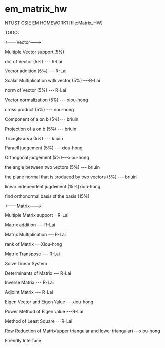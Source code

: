 em_matrix_hw
============

NTUST CSIE EM HOMEWORK1 [file:Matrix_HW]

TODO:

<---Vector--->

Multiple Vector support (5%)

dot of Vector (5%) --- R-Lai

Vector addition (5%) --- R-Lai

Scalar Multiplication with vector (5%) ---R-Lai

norm of Vector (5%) --- R-Lai

Vector normalization (5%) --- xiou-hong

cross product (5%) --- xiou-hong

Component of a on b (5%)--- briuin

Projection of a on b (5%) --- briuin

Triangle area (5%) --- briuin

Paraell judgement (5%) --- xiou-hong

Orthogonal judgement (5%)---xiou-hong

the angle between two vectors (5%) --- briuin

the plane normal that is produced by two vectors (5%) --- briuin

linear independent jugdement (15%)xiou-hong

find orthonormal basis of the basis (15%)

<---Matrix--->

Multiple Matrix support  --R-Lai

Matrix addition  --- R-Lai

Matrix Multiplication  --- R-Lai

rank of Matrix   ---Xiou-hong
 
Matrix Transpose  --- R-Lai

Solve Linear System

Determinants of Matrix  --- R-Lai

Inverse Matrix  --- R-Lai

Adjoint Matrix  --- R-Lai

Eigen Vector and Eigen Value ---xiou-hong

Power Method of Eigen value ---R-Lai

Method of Least Square ---R-Lai

Row Reduction of Matrix(upper triangular and lower triangular)---xiou-hong

Friendly Interface
